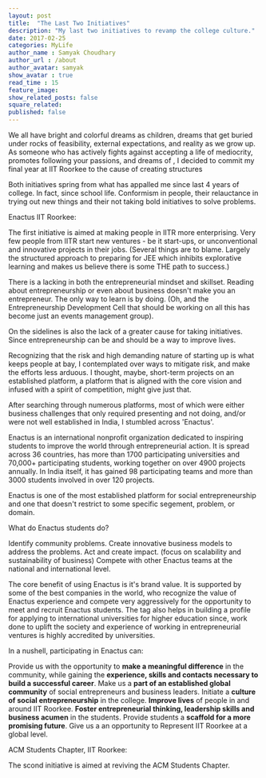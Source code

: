 ```yaml
---
layout: post
title:  "The Last Two Initiatives"
description: "My last two initiatives to revamp the college culture."
date: 2017-02-25
categories: MyLife
author_name : Samyak Choudhary
author_url : /about
author_avatar: samyak
show_avatar : true
read_time : 15
feature_image: 
show_related_posts: false
square_related: 
published: false
---
```



We all have bright and colorful dreams as children, dreams that get buried under rocks of feasibility, external expectations, and reality as we grow up. As someone who has actively fights against accepting a life of mediocrity, promotes following your passions, and dreams of , I decided to commit my final year at IIT Roorkee to the cause of creating structures 


Both initiatives spring from what has appalled me since last 4 years of college. In fact, since school life. Conformism in people, their relauctance in trying out new things and their not taking bold initiatives to solve problems.

Enactus IIT Roorkee:

The first initiative is aimed at making people in IITR more enterprising. Very few people from IITR start new ventures - be it start-ups, or unconventional and innovative projects in their jobs. (Several things are to blame. Largely the structured approach to preparing for JEE which inhibits explorative learning and makes us believe there is some THE path to success.)

There is a lacking in both the entrepreneurial mindset and skillset. Reading about entrepreneurship or even about business doesn't make you an entrepreneur. The only way to learn is by doing. (Oh, and the Entrepreneurship Development Cell that should be working on all this has become just an events management group). 

On the sidelines is also the lack of a greater cause for taking initiatives. Since entrepreneurship can be and should be a way to improve lives.

Recognizing that the risk and high demanding nature of starting up is what keeps people at bay, I contemplated over ways to mitigate risk, and make the efforts less arduous.  I thought, maybe, short-term projects on an established platform, a platform that is aligned with the core vision and infused with a spirit of competition, might give just that.

After searching through numerous platforms, most of which were either business challenges that only required presenting and not doing, and/or were not well established in India, I stumbled across 'Enactus'. 

Enactus is an international nonprofit organization dedicated to inspiring students to improve the world through entrepreneurial action. It is spread across 36 countries, has more than 1700 participating universities and 70,000+ participating students, working together on over 4900 projects annually. In India itself, it has gained 98 participating teams and more than 3000 students involved in over 120 projects.

Enactus is one of the most established platform for social entrepreneurship and one that doesn't restrict to some specific segement, problem, or domain.

What do Enactus students do?

Identify community problems.
Create innovative business models to address the problems.
Act and create impact. (focus on scalability and sustainability of business)
Compete with other Enactus teams at the national and international level.

The core benefit of using Enactus is it's brand value. It is supported by some of the best companies in the world, who recognize the value of Enactus experience and compete very aggressively for the opportunity to meet and recruit Enactus students. The tag also helps in building a profile for applying to international universities for higher education since, work done to uplift the society and experience of working in entrepreneurial ventures is highly accredited by universities.

In a nushell, participating in Enactus can:

Provide us with the opportunity to **make a meaningful difference** in the community, while gaining the **experience, skills and contacts necessary to build a successful career**.
Make us a **part of an established global community** of social entrepreneurs and business leaders. 
Initiate a **culture of social entrepreneurship** in the college.
**Improve lives** of people in and around IIT Roorkee.
**Foster entrepreneurial thinking, leadership skills and business acumen** in the students.
Provide students a **scaffold for a more promising future**. 
Give us a an opportunity to Represent IIT Roorkee at a global level.

ACM Students Chapter, IIT Roorkee:

The scond initiative is aimed at reviving the ACM Students Chapter.
